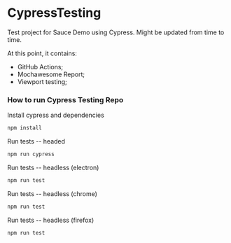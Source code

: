 # CypressTesting

Test project for Sauce Demo using Cypress. Might be updated from time to time. 

At this point, it contains:
- GitHub Actions;
- Mochawesome Report;
- Viewport testing;

### How to run Cypress Testing Repo

Install cypress and dependencies

```bash
npm install
```

Run tests -- headed

```bash
npm run cypress
```

Run tests -- headless (electron)

```bash
npm run test
```

Run tests -- headless (chrome)

```bash
npm run test
```

Run tests -- headless (firefox)

```bash
npm run test
```
